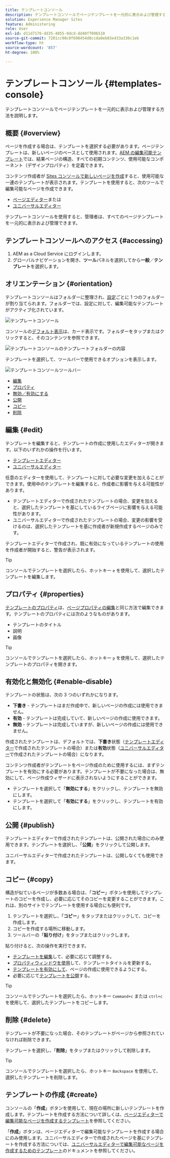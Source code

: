```yaml
---
title: テンプレートコンソール
description: テンプレートコンソールでページテンプレートを一元的に表示および管理する方法を説明します。
solution: Experience Manager Sites
feature: Administering
role: User
exl-id: d11d7176-dd35-4855-9dcd-dd40ff096510
source-git-commit: 7201cc90c0f698454d8ccda0eb83e433a330c1eb
workflow-type: ht
source-wordcount: '857'
ht-degree: 100%

---
```


# テンプレートコンソール {#templates-console}

テンプレートコンソールでページテンプレートを一元的に表示および管理する方法を説明します。

## 概要 {#overview}

ページを作成する場合は、テンプレートを選択する必要があります。ページテンプレートは、新しいページのベースとして使用されます。[AEM の編集可能テンプレート](/help/implementing/developing/components/templates.md)では、結果ページの構造、すべての初期コンテンツ、使用可能なコンポーネント（デザインプロパティ）を定義できます。

コンテンツ作成者が [Sites コンソールで新しいページを作成](/help/sites-cloud/authoring/sites-console/creating-pages.md)すると、使用可能な一連のテンプレートが表示されます。テンプレートを使用すると、次のツールで編集可能なページを作成できます。

* [ページエディター](/help/sites-cloud/authoring/page-editor/templates.md)または
* [ユニバーサルエディター](/help/sites-cloud/authoring/universal-editor/templates.md)

テンプレートコンソールを使用すると、管理者は、すべてのページテンプレートを一元的に表示および管理できます。

## テンプレートコンソールへのアクセス {#accessing}

1. AEM as a Cloud Service にログインします。
1. グローバルナビゲーションを開き、**ツール**&#x200B;パネルを選択してから&#x200B;**一般**／**テンプレート**&#x200B;を選択します。

## オリエンテーション {#orientation}

テンプレートコンソールはフォルダーに整理され、[設定](/help/implementing/developing/introduction/configurations.md)ごとに 1 つのフォルダーが割り当てられます。フォルダーでは、設定に対して、編集可能なテンプレートがアクティブ化されています。

![テンプレートコンソール](assets/templates-console/templates-console.png)

コンソールの[デフォルト表示](/help/sites-cloud/authoring/quick-start.md)は、カード表示です。フォルダーをタップまたはクリックすると、そのコンテンツを参照できます。

![テンプレートコンソールのテンプレートフォルダーの内容](assets/templates-console/templates-console-templates.png)

テンプレートを選択して、ツールバーで使用できるオプションを表示します。

![テンプレートコンソールツールバー](assets/templates-console/templates-console-toolbar.png)

* [編集](#edit-edit)
* [プロパティ](#properties)
* [無効／有効にする](#enable-disable)
* [公開](#publish)
* [コピー](#copy)
* [削除](#delete)

## 編集 {#edit}

テンプレートを編集すると、テンプレートの作成に使用したエディターが開きます。以下のいずれかの操作を行います。

* [テンプレートエディター](/help/sites-cloud/authoring/page-editor/templates.md)
* [ユニバーサルエディター](/help/sites-cloud/authoring/universal-editor/templates.md)

任意のエディターを使用して、テンプレートに対して必要な変更を加えることができます。使用中のテンプレートを編集すると、作成者に影響を与える可能性があります。

* テンプレートエディターで作成されたテンプレートの場合、変更を加えると、選択したテンプレートを基にしているライブページに影響を与える可能性があります。
* ユニバーサルエディターで作成されたテンプレートの場合、変更の影響を受けるのは、選択したテンプレートを基に作成者が新規作成するページのみです。

テンプレートエディターで作成され、既に有効になっているテンプレートの使用を作成者が開始すると、警告が表示されます。

>[!TIP]
>
>コンソールでテンプレートを選択したら、ホットキー `e` を使用して、選択したテンプレートを編集します。

## プロパティ {#properties}

[テンプレートのプロパティ](/help/sites-cloud/authoring/page-editor/templates.md)は、[ページプロパティの編集](/help/sites-cloud/authoring/sites-console/page-properties.md)と同じ方法で編集できます。テンプレートのプロパティには次のようなものがあります。

* テンプレートのタイトル
* 説明
* 画像

>[!TIP]
>
>コンソールでテンプレートを選択したら、ホットキー `p` を使用して、選択したテンプレートのプロパティを開きます。

## 有効化と無効化 {#enable-disable}

テンプレートの状態は、次の 3 つのいずれかになります。

* **下書き** - テンプレートはまだ作成中で、新しいページの作成には使用できません。
* **有効** - テンプレートは完成していて、新しいページの作成に使用できます。
* **無効** - テンプレートは完成していますが、新しいページの作成には使用できません。

作成されたテンプレートは、デフォルトでは、**下書き**&#x200B;状態（[テンプレートエディター](/help/sites-cloud/authoring/page-editor/templates.md)で作成されたテンプレートの場合）または&#x200B;**有効**&#x200B;状態（[ユニバーサルエディター](/help/sites-cloud/authoring/universal-editor/templates.md)で作成されたテンプレートの場合）になります。

コンテンツ作成者がテンプレートをページ作成のために使用するには、まずテンプレートを有効にする必要があります。テンプレートが不要になった場合は、無効にして、ページ作成ウィザードに表示されないようにすることができます。

* テンプレートを選択して「**無効にする**」をクリックし、テンプレートを無効にします。
* テンプレートを選択して「**有効にする**」をクリックし、テンプレートを有効にします。

## 公開 {#publish}

テンプレートエディターで作成されたテンプレートは、公開された場合にのみ使用できます。テンプレートを選択し、「**公開**」をクリックして公開します。

ユニバーサルエディターで作成されたテンプレートは、公開しなくても使用できます。

## コピー {#copy}

構造が似ているページが多数ある場合は、「**コピー**」ボタンを使用してテンプレートのコピーを作成し、必要に応じてそのコピーを変更することができます。これは、別のサイトでテンプレートを使用する場合にも便利です。

1. テンプレートを選択し、「**コピー**」をタップまたはクリックして、コピーを作成します。
1. コピーを作成する場所に移動します。
1. ツールバーの「**貼り付け**」をタップまたはクリックします。

貼り付けると、次の操作を実行できます。

* [テンプレートを編集](#edit)して、必要に応じて調整する。
* [プロパティウィンドウを使用](#properties)して、テンプレートタイトルを更新する。
* [テンプレートを有効にして](#enable-disable)、ページの作成に使用できるようにする。
* 必要に応じて[テンプレートを公開](#publish)する。

>[!TIP]
>
>コンソールでテンプレートを選択したら、ホットキー `Command+c` または `ctrl+c` を使用して、選択したテンプレートをコピーします。

## 削除 {#delete}

テンプレートが不要になった場合、そのテンプレートがページから参照されていなければ削除できます。

テンプレートを選択し、「**削除**」をタップまたはクリックして削除します。

>[!TIP]
>
>コンソールでテンプレートを選択したら、ホットキー `Backspace` を使用して、選択したテンプレートを削除します。

## テンプレートの作成 {#create}

コンソールの「**作成**」ボタンを使用して、現在の場所に新しいテンプレートを作成します。テンプレートを作成する方法について詳しくは、[ページエディターで編集可能なページを作成するテンプレート](/help/sites-cloud/authoring/page-editor/templates.md)を参照してください。

「**作成**」ボタンは、ページエディターで編集可能なテンプレートを作成する場合にのみ使用します。ユニバーサルエディターで作成されたページを基にテンプレートを作成する方法については、[ユニバーサルエディターで編集可能なページを作成するためのテンプレート](/help/sites-cloud/authoring/universal-editor/templates.md)のドキュメントを参照してください。
